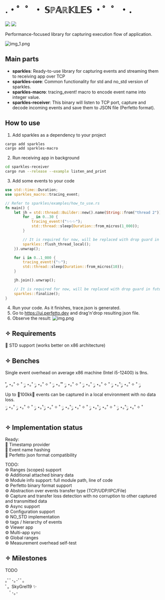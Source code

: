 # .・゜゜・ 𝕊ℙ𝔸ℝ𝕂𝕃𝔼𝕊 ・゜゜・．
<img src="https://img.shields.io/crates/v/sparkles"></img>
<img src="https://img.shields.io/crates/size/sparkles"></img>

Performance-focused library for capturing execution flow of application.

![img_1.png](https://github.com/skibon02/sparkles/blob/main/img_1.png?raw=true)
## Main parts
- **sparkles**: Ready-to-use library for capturing events and streaming them to receiving app over TCP
- **sparkles-core**: Common functionality for std and no_std version of sparkles.
- **sparkles-macro**: tracing_event! macro to encode event name into integer value.
- **sparkles-receiver**: This binary will listen to TCP port, capture and decode incoming events and save them to JSON file (Perfetto format).

## How to use
1. Add sparkles as a dependency to your project
```bash
cargo add sparkles 
cargo add sparkles-macro
```
2. Run receiving app in background
```bash
cd sparkles-receiver
cargo run --release --example listen_and_print
```
3. Add some events to your code

```rust
use std::time::Duration;
use sparkles_macro::tracing_event;

// Refer to sparkles/examples/how_to_use.rs
fn main() {
    let jh = std::thread::Builder::new().name(String::from("thread 2")).spawn(|| {
        for _ in 0..30 {
            tracing_event!("✨✨✨");
            std::thread::sleep(Duration::from_micros(1_000));
        }

        // It is required for now, will be replaced with drop guard in future
        sparkles::flush_thread_local();
    }).unwrap();

    for i in 0..1_000 {
        tracing_event!("✨");
        std::thread::sleep(Duration::from_micros(10));
    }

    jh.join().unwrap();

    // It is required for now, will be replaced with drop guard in future
    sparkles::finalize();
}
```
4. Run your code. As it finishes, trace.json is generated.
5. Go to https://ui.perfetto.dev and drag'n'drop resulting json file.
6. Observe the result:
![img.png](https://github.com/skibon02/sparkles/blob/main/img.png?raw=true)


## ✧ Requirements
🌟 STD support (works better on x86 architecture)

## ✧ Benches
Single event overhead on average x86 machine (Intel i5-12400) is 9ns.

˚ ༘ ⋆｡˚ ✧ ˚ ༘ ⋆｡˚ ༘ ⋆｡˚ ✧ ˚ ༘ ⋆｡˚˚ ༘ ⋆｡˚ ✧ ˚ ༘ ⋆｡˚ ༘ ⋆｡˚ ✧ ˚ ༘ ⋆｡˚༘ ⋆｡˚ ✧ ˚ ༘\
Up to 🫸100kk🫷 events can be captured in a local environment with no data loss. \
༘ ⋆｡˚ ༘ ⋆｡˚ ✧ ˚ ༘ ⋆｡˚༘ ⋆｡˚ ✧ ˚ ༘ ⋆｡˚༘ ⋆｡˚ ✧ ˚ ༘ ⋆｡˚༘ ⋆｡˚ ✧ ˚ ༘ ⋆｡˚༘ ⋆｡˚ ✧ ˚


## ✧ Implementation status
Ready: \
🌟 Timestamp provider \
🌟 Event name hashing \
🌟 Perfetto json format compatibility

TODO: \
⚙️ Ranges (scopes) support \
⚙️ Additional attached binary data \
⚙️ Module info support: full module path, line of code \
⚙️ Perfetto binary format support \
⚙️ Abstraction over events transfer type (TCP/UDP/IPC/File) \
⚙️ Capture and transfer loss detection with no corruption to other captured and transmitted data \
⚙️ Async support \
⚙️ Configuration support \
⚙️ NO_STD implementation \
⚙️ tags / hierarchy of events \
⚙️ Viewer app \
⚙️ Multi-app sync \
⚙️ Global ranges \
⚙️ Measurement overhead self-test

## ✧ Milestones
TODO

｡ﾟﾟ･｡･ﾟﾟ｡\
ﾟ。SkyGrel19 ✨\
　ﾟ･｡･
